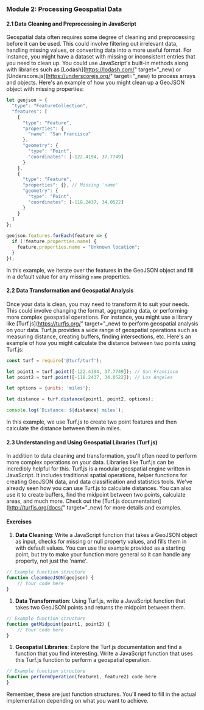 ### Module 2: Processing Geospatial Data
#### 2.1 Data Cleaning and Preprocessing in JavaScript
Geospatial data often requires some degree of cleaning and preprocessing before it can be used. This could involve filtering out irrelevant data, handling missing values, or converting data into a more useful format.
For instance, you might have a dataset with missing or inconsistent entries that you need to clean up. You could use JavaScript's built-in methods along with libraries such as [Lodash](https://lodash.com/" target="_new) or [Underscore.js](https://underscorejs.org/" target="_new) to process arrays and objects.
Here's an example of how you might clean up a GeoJSON object with missing properties:
```javascript
let geojson = {
  "type": "FeatureCollection",
  "features": [
    {
      "type": "Feature",
      "properties": {
        "name": "San Francisco"
      },
      "geometry": {
        "type": "Point",
        "coordinates": [-122.4194, 37.7749]
      }
    },
    {
      "type": "Feature",
      "properties": {}, // Missing 'name'
      "geometry": {
        "type": "Point",
        "coordinates": [-118.2437, 34.0522]
      }
    }
  ]
};

geojson.features.forEach(feature => {
  if (!feature.properties.name) {
    feature.properties.name = "Unknown location";
  }
});

```
In this example, we iterate over the features in the GeoJSON object and fill in a default value for any missing `name` properties.
#### 2.2 Data Transformation and Geospatial Analysis
Once your data is clean, you may need to transform it to suit your needs. This could involve changing the format, aggregating data, or performing more complex geospatial operations.
For instance, you might use a library like [Turf.js](https://turfjs.org/" target="_new) to perform geospatial analysis on your data. Turf.js provides a wide range of geospatial operations such as measuring distance, creating buffers, finding intersections, etc.
Here's an example of how you might calculate the distance between two points using Turf.js:
```javascript
const turf = require('@turf/turf');

let point1 = turf.point([-122.4194, 37.7749]); // San Francisco
let point2 = turf.point([-118.2437, 34.0522]); // Los Angeles

let options = {units: 'miles'};

let distance = turf.distance(point1, point2, options);

console.log(`Distance: ${distance} miles`);

```
In this example, we use Turf.js to create two point features and then calculate the distance between them in miles.
#### 2.3 Understanding and Using Geospatial Libraries (Turf.js)
In addition to data cleaning and transformation, you'll often need to perform more complex operations on your data. Libraries like Turf.js can be incredibly helpful for this.
Turf.js is a modular geospatial engine written in JavaScript. It includes traditional spatial operations, helper functions for creating GeoJSON data, and data classification and statistics tools.
We've already seen how you can use Turf.js to calculate distances. You can also use it to create buffers, find the midpoint between two points, calculate areas, and much more. Check out the [Turf.js documentation](http://turfjs.org/docs/" target="_new) for more details and examples.
#### Exercises
1. **Data Cleaning**: Write a JavaScript function that takes a GeoJSON object as input, checks for missing or null property values, and fills them in with default values. You can use the example provided as a starting point, but try to make your function more general so it can handle any property, not just the 'name'.
```javascript
// Example function structure
function cleanGeoJSON(geojson) {
    // Your code here
}

```
1. **Data Transformation**: Using Turf.js, write a JavaScript function that takes two GeoJSON points and returns the midpoint between them.
```javascript
// Example function structure
function getMidpoint(point1, point2) {
    // Your code here
}

```
1. **Geospatial Libraries**: Explore the Turf.js documentation and find a function that you find interesting. Write a JavaScript function that uses this Turf.js function to perform a geospatial operation.
```javascript
// Example function structure
function performOperation(feature1, feature2) code here
}

```
Remember, these are just function structures. You'll need to fill in the actual implementation depending on what you want to achieve.

